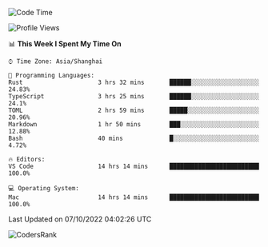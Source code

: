 <!--START_SECTION:waka-->
![Code Time](http://img.shields.io/badge/Code%20Time-1%2C707%20hrs%2044%20mins-blue)

![Profile Views](http://img.shields.io/badge/Profile%20Views-8-blue)

📊 **This Week I Spent My Time On** 

```text
⌚︎ Time Zone: Asia/Shanghai

💬 Programming Languages: 
Rust                     3 hrs 32 mins       ██████░░░░░░░░░░░░░░░░░░░   24.83% 
TypeScript               3 hrs 25 mins       ██████░░░░░░░░░░░░░░░░░░░   24.1% 
TOML                     2 hrs 59 mins       █████░░░░░░░░░░░░░░░░░░░░   20.96% 
Markdown                 1 hr 50 mins        ███░░░░░░░░░░░░░░░░░░░░░░   12.88% 
Bash                     40 mins             █░░░░░░░░░░░░░░░░░░░░░░░░   4.72%

🔥 Editors: 
VS Code                  14 hrs 14 mins      █████████████████████████   100.0%

💻 Operating System: 
Mac                      14 hrs 14 mins      █████████████████████████   100.0%

```


 Last Updated on 07/10/2022 04:02:26 UTC
<!--END_SECTION:waka-->

![CodersRank](https://cr-skills-chart-widget.azurewebsites.net/api/api?username=BugenZhao&padding=16&tooltip=true&branding=false&sort-by-score=true&skills=Rust%2C%20Swift%2C%20C%2C%20TypeScript%2C%20Java%2C%20Go%2C%20Dart%2C%20C%2B%2B%2C%20Python%2C%20Assembly%2C%20Shell%2C%20Kotlin)
